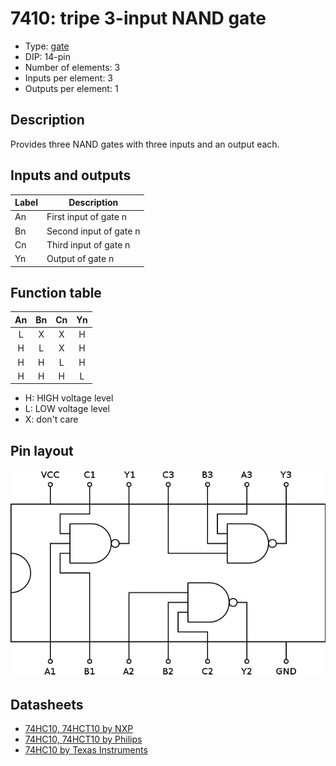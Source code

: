 # 7410: tripe 3-input NAND gate

- Type: [gate](gates.md)
- DIP: 14-pin
- Number of elements: 3
- Inputs per element: 3
- Outputs per element: 1

## Description

Provides three NAND gates with three inputs and an output each.

## Inputs and outputs

| Label | Description            |
| ----- | ---------------------- |
| An    | First input of gate n  |
| Bn    | Second input of gate n |
| Cn    | Third input of gate n  |
| Yn    | Output of gate n       |

## Function table

| An  | Bn  | Cn  | Yn  |
|:---:|:---:|:---:|:---:|
| L   | X   | X   | H   |
| H   | L   | X   | H   |
| H   | H   | L   | H   |
| H   | H   | H   | L   |

- H: HIGH voltage level
- L: LOW voltage level
- X: don't care

## Pin layout

![](../dia/7410-dip.png)

## Datasheets

- [74HC10, 74HCT10 by NXP](http://www.nxp.com/documents/data_sheet/74HC_HCT10_Q100.pdf)
- [74HC10, 74HCT10 by Philips](http://www.nxp.com/documents/data_sheet/74HC_HCT10_CNV.pdf)
- [74HC10 by Texas Instruments](http://www.farnell.com/datasheets/1847412.pdf)
